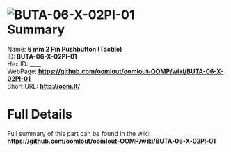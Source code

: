 
![BUTA-06-X-02PI-01](https://github.com/oomlout/oomlout-OOMP/blob/master/parts/BUTA-06-X-02PI-01/BUTA-06-X-02PI-01_420.jpg)   
Summary
=================
  
Name: __6 mm 2 Pin Pushbutton (Tactile)__    
ID: __BUTA-06-X-02PI-01__   
Hex ID: ____   
WebPage: __https://github.com/oomlout/oomlout-OOMP/wiki/BUTA-06-X-02PI-01__   
Short URL: __http://oom.lt/__   

Full Details
==========================
Full summary of this part can be found in the wiki:   
__https://github.com/oomlout/oomlout-OOMP/wiki/BUTA-06-X-02PI-01__    

